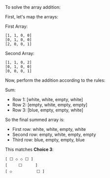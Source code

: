 To solve the array addition:

First, let's map the arrays:

First Array:
```
[1, 1, 0, 0]
[0, 1, 0, 0]
[2, 0, 0, 1]
```

Second Array:
```
[1, 1, 0, 2]
[0, 1, 0, 0]
[0, 0, 0, 1]
```

Now, perform the addition according to the rules:

Sum:
- Row 1: [white, white, empty, white]
- Row 2: [empty, white, empty, empty]
- Row 3: [blue, empty, empty, white]

So the final summed array is:

- First row: white, white, empty, white
- Second row: empty, white, empty, empty
- Third row: blue, empty, empty, blue

This matches **Choice 3**:

```
[ ⬜️ ⬦ ⬦ ⬜️ ]
[     ⬜️      ]
[ ⬦           ⬜️ ]
```